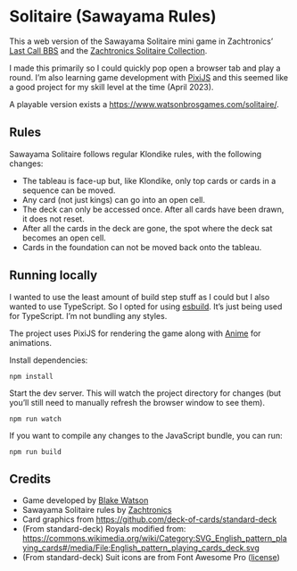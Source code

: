 # Solitaire (Sawayama Rules)

This a web version of the Sawayama Solitaire mini game in Zachtronics’ [Last Call BBS](https://www.zachtronics.com/last-call-bbs/) and the [Zachtronics Solitaire Collection](https://www.zachtronics.com/solitaire-collection/).

I made this primarily so I could quickly pop open a browser tab and play a round. I’m also learning game development with [PixiJS](https://pixijs.com/) and this seemed like a good project for my skill level at the time (April 2023).

A playable version exists a <https://www.watsonbrosgames.com/solitaire/>.

## Rules

Sawayama Solitaire follows regular Klondike rules, with the following changes:

- The tableau is face-up but, like Klondike, only top cards or cards in a sequence can be moved.
- Any card (not just kings) can go into an open cell.
- The deck can only be accessed once. After all cards have been drawn, it does not reset.
- After all the cards in the deck are gone, the spot where the deck sat becomes an open cell.
- Cards in the foundation can not be moved back onto the tableau.

## Running locally

I wanted to use the least amount of build step stuff as I could but I also wanted to use TypeScript. So I opted for using [esbuild](https://esbuild.github.io/). It’s just being used for TypeScript. I’m not bundling any styles.

The project uses PixiJS for rendering the game along with [Anime](https://animejs.com/) for animations.

Install dependencies:

```
npm install
```

Start the dev server. This will watch the project directory for changes (but you’ll still need to manually refresh the browser window to see them).

```
npm run watch
```

If you want to compile any changes to the JavaScript bundle, you can run:

```
npm run build
```

## Credits

- Game developed by [Blake Watson](https://blakewatson.com/)
- Sawayama Solitaire rules by [Zachtronics](https://www.zachtronics.com/solitaire-collection/)
- Card graphics from <https://github.com/deck-of-cards/standard-deck>
- (From standard-deck) Royals modified from: <https://commons.wikimedia.org/wiki/Category:SVG_English_pattern_playing_cards#/media/File:English_pattern_playing_cards_deck.svg>
- (From standard-deck) Suit icons are from Font Awesome Pro ([license](https://fontawesome.com/#pro-license-explained))